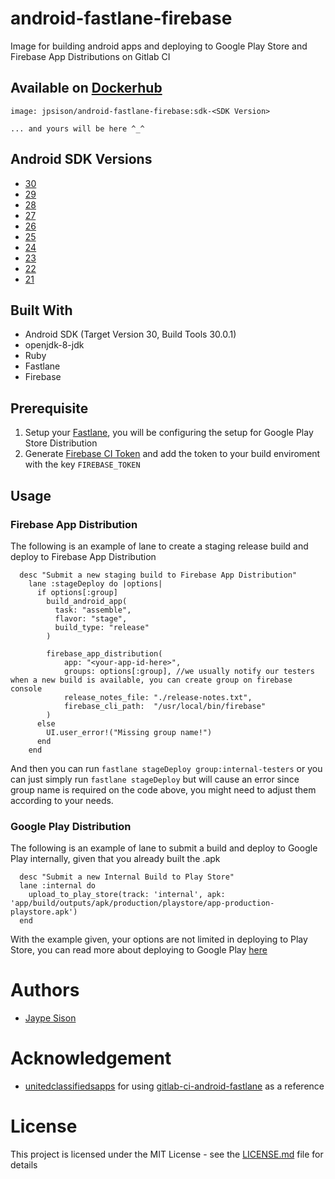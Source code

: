 # android-fastlane-firebase
Image for building android apps  and deploying to Google Play Store and Firebase App Distributions on Gitlab CI 

## Available on [Dockerhub](https://hub.docker.com/r/jpsison/android-fastlane-firebase)
```
image: jpsison/android-fastlane-firebase:sdk-<SDK Version>

... and yours will be here ^_^
```

## Android SDK Versions
- [30](https://developer.android.com/studio/releases/platforms#11)
- [29](https://developer.android.com/studio/releases/platforms#10)
- [28](https://developer.android.com/studio/releases/platforms#9.0)
- [27](https://developer.android.com/studio/releases/platforms#8.1)
- [26](https://developer.android.com/studio/releases/platforms#8.0)
- [25](https://developer.android.com/studio/releases/platforms#7.1)
- [24](https://developer.android.com/studio/releases/platforms#7.0)
- [23](https://developer.android.com/studio/releases/platforms#6.0)
- [22](https://developer.android.com/studio/releases/platforms#5.1)
- [21](https://developer.android.com/studio/releases/platforms#5.0)

## Built With
- Android SDK (Target Version 30, Build Tools 30.0.1)
- openjdk-8-jdk
- Ruby
- Fastlane
- Firebase

## Prerequisite
1. Setup your [Fastlane](https://docs.fastlane.tools/getting-started/android/setup/), you will be configuring the setup for Google Play Store Distribution
2. Generate [Firebase CI Token](https://firebase.google.com/docs/cli#cli-ci-systems) and add the token to your build enviroment with the key `FIREBASE_TOKEN`



## Usage
### Firebase App Distribution
The following is an example of lane to create a staging release build and deploy to Firebase App Distribution
```
  desc "Submit a new staging build to Firebase App Distribution"
    lane :stageDeploy do |options|
      if options[:group]
        build_android_app(
          task: "assemble",
          flavor: "stage",
          build_type: "release"
        )

        firebase_app_distribution(
            app: "<your-app-id-here>",
            groups: options[:group], //we usually notify our testers when a new build is available, you can create group on firebase console
            release_notes_file: "./release-notes.txt",
            firebase_cli_path:  "/usr/local/bin/firebase"
        )
      else
        UI.user_error!("Missing group name!")
      end
    end
```
And then you can run `fastlane stageDeploy group:internal-testers` or you can just simply run `fastlane stageDeploy` but will cause an error since group name is required on the code above, you might need to adjust them according to your needs.


### Google Play Distribution
The following is an example of lane to submit a build and deploy to Google Play internally, given that you already built the .apk 
```
  desc "Submit a new Internal Build to Play Store"
  lane :internal do
    upload_to_play_store(track: 'internal', apk: 'app/build/outputs/apk/production/playstore/app-production-playstore.apk')
  end
```
With the example given, your options are not limited in deploying to Play Store, you can read more about deploying to Google Play [here](https://docs.fastlane.tools/getting-started/android/setup/)

# Authors

* [Jaype Sison](https://github.com/jpsison-io)

# Acknowledgement

* [unitedclassifiedsapps](https://github.com/unitedclassifiedsapps) for using [gitlab-ci-android-fastlane](https://github.com/unitedclassifiedsapps/gitlab-ci-android-fastlane) as a reference

# License

This project is licensed under the MIT License - see the [LICENSE.md](LICENSE.md) file for details
